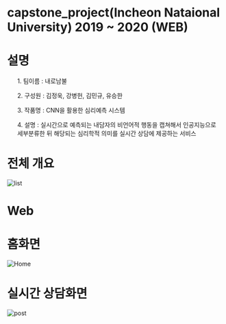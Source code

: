 # capstone_project(Incheon Nataional University) 2019 ~ 2020 (WEB)

설명
===
<ol>1. 팀이름 : 내로남불</ol>
<ol>2. 구성원 : 김정욱, 강병헌, 김민규, 유승한</ol>
<ol>3. 작품명 : CNN을 활용한 심리예측 시스템</ol>
<ol>4. 설명 : 실시간으로 예측되는 내담자의 비언어적 행동을 캡쳐해서 인공지능으로 세부분류한 뒤 해당되는 심리학적 의미를 실시간 상담에 제공하는 서비스</ol>

전체 개요
=======
![list](https://postfiles.pstatic.net/MjAyMDA1MjlfMjAw/MDAxNTkwNzMwNDk3MzM1.aQ7VqP3eObCgTLhjEwY72XE3YudAyWdV2njc5pe35Hwg.8v3HhUOqUW-J8huPeMYNlCaJJA6qXbQCuhbydn_mFm4g.JPEG.wjddnr972/list.jpeg?type=w773)

Web
===
홈화면
====
![Home](https://postfiles.pstatic.net/MjAyMDA1MjlfMzEg/MDAxNTkwNzMwNTAzOTc2.CNIw3GH6AqzDc8TGgK4Ixgq3iO3klBuLVjnKMAqBwCog.0Ti8B83qHuMlNB15zeFLMxBEMWIZmdfkKYKPsLWOImEg.PNG.wjddnr972/web.png?type=w773)

실시간 상담화면
===========
![post](https://postfiles.pstatic.net/MjAyMDA1MjlfODkg/MDAxNTkwNzMwNDkxNDU4.Wx_E6ogzJiUNwRwuBtnNp1Z7XpHB04CDBWFIhcwPcsMg.yOal_t2Ce61BmKWJ03rJGfnmN9nxRkoaWS6ZAGreLVog.JPEG.wjddnr972/post.jpeg?type=w773)

